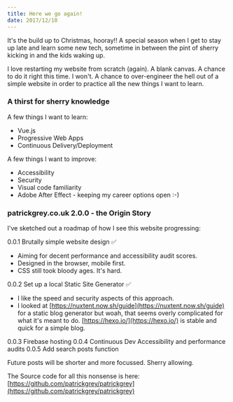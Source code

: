 ```yaml
---
title: Here we go again!
date: 2017/12/10
---
```

It&#39;s the build up to Christmas, hooray!! A special season when I get to stay up late and learn some new tech, sometime in between the pint of sherry kicking in and the kids waking up.

I love restarting my website from scratch (again). A blank canvas. A chance to do it right this time. I won&#39;t. A chance to over-engineer the hell out of a simple website in order to practice all the new things I want to learn.

### A thirst for <span class="pg-strikethrough">sherry</span> knowledge

A few things I want to learn:

- Vue.js
- Progressive Web Apps
- Continuous Delivery/Deployment

A few things I want to improve:
- Accessibility
- Security
- Visual code familiarity
- Adobe After Effect - keeping my career options open :-)

### patrickgrey.co.uk 2.0.0 - the Origin Story

I've sketched out a roadmap of how I see this website progressing:

0.0.1 Brutally simple website design &#9989;
- Aiming for decent performance and accessibility audit scores.
- Designed in the browser, mobile first.
- CSS still took bloody ages. It's hard.

0.0.2 Set up a local Static Site Generator &#9989;
- I like the speed and security aspects of this approach.
- I looked at [https://nuxtent.now.sh/guide](https://nuxtent.now.sh/guide) for a static blog generator but woah, that seems overly complicated for what it&#39;s meant to do. [https://hexo.io/](https://hexo.io/) is stable and quick for a simple blog.

0.0.3 Firebase hosting
0.0.4 Continuous Dev Accessibility and performance audits
0.0.5 Add search posts function

Future posts will be shorter and more focussed. Sherry allowing.

The Source code for all this nonsense is here: [https://github.com/patrickgrey/patrickgrey](https://github.com/patrickgrey/patrickgrey)